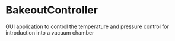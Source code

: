 # BakeoutController
GUI application to control the temperature and pressure control for introduction into a vacuum chamber
